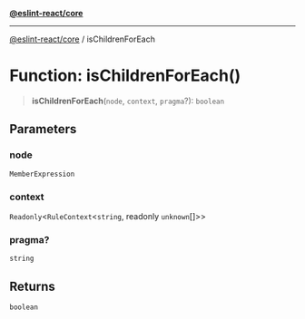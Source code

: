 [**@eslint-react/core**](../README.md)

***

[@eslint-react/core](../README.md) / isChildrenForEach

# Function: isChildrenForEach()

> **isChildrenForEach**(`node`, `context`, `pragma`?): `boolean`

## Parameters

### node

`MemberExpression`

### context

`Readonly`\<`RuleContext`\<`string`, readonly `unknown`[]\>\>

### pragma?

`string`

## Returns

`boolean`
